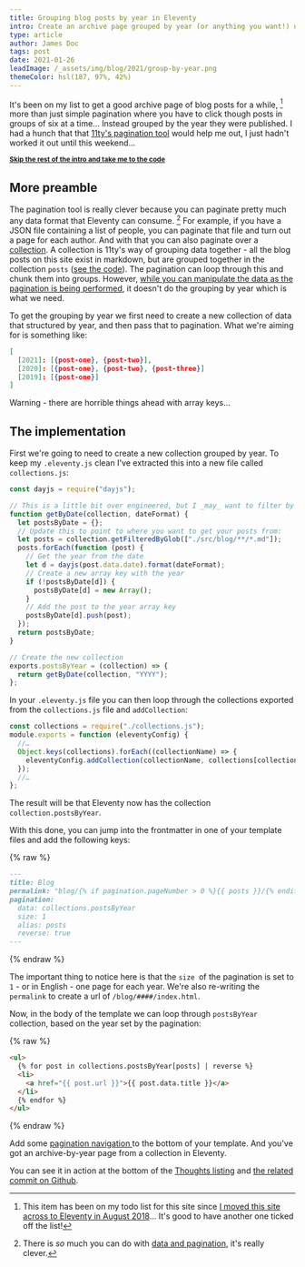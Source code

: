 ```yaml
---
title: Grouping blog posts by year in Eleventy
intro: Create an archive page grouped by year (or anything you want!) using 11ty's built in pagination and a modified collection.
type: article
author: James Doc
tags: post
date: 2021-01-26
leadImage: /_assets/img/blog/2021/group-by-year.png
themeColor: hsl(187, 97%, 42%)
---
```


It's been on my list to get a good archive page of blog posts for a while, [^todo] more than just simple pagination where you have to click though posts in groups of six at a time… Instead grouped by the year they were published. I had a hunch that that [11ty's pagination tool](https://www.11ty.dev/docs/pagination/) would help me out, I just hadn't worked it out until this weekend…

<small>**[Skip the rest of the intro and take me to the code](#the-code)**</small>

## More preamble

The pagination tool is really clever because you can paginate pretty much any data format that Eleventy can consume. [^paginationdata] For example, if you have a JSON file containing a list of people, you can paginate that file and turn out a page for each author. And with that you can also paginate over a [collection](https://www.11ty.dev/docs/collections/). A collection is 11ty's way of grouping data together - all the blog posts on this site exist in markdown, but are grouped together in the collection `posts` ([see the code](https://github.com/jamesdoc/jamesdoc.com/blob/e6b9018a4ef880c0773da6e6ed87d5a1d516ec7b/utils/collections.js#L20-L22)). The pagination can loop through this and chunk them into groups. However, [while you can manipulate the data as the pagination is being performed](https://www.11ty.dev/docs/pagination/#the-before-callback), it doesn't do the grouping by year which is what we need.

To get the grouping by year we first need to create a new collection of data that structured by year, and then pass that to pagination. What we're aiming for is something like:

```json
[
  [2021]: [{post-one}, {post-two}],
  [2020]: [{post-one}, {post-two}, {post-three}]
  [2019]: [{post-one}]
]
```

Warning - there are horrible things ahead with array keys…

<a id="the-code"></a>

## The implementation

First we're going to need to create a new collection grouped by year. To keep my `.eleventy.js` clean I've extracted this into a new file called `collections.js`:

```javascript
const dayjs = require("dayjs");

// This is a little bit over engineered, but I _may_ want to filter by more than just year later down the line…
function getByDate(collection, dateFormat) {
  let postsByDate = {};
  // Update this to point to where you want to get your posts from:
  let posts = collection.getFilteredByGlob(["./src/blog/**/*.md"]);
  posts.forEach(function (post) {
    // Get the year from the date
    let d = dayjs(post.data.date).format(dateFormat);
    // Create a new array key with the year
    if (!postsByDate[d]) {
      postsByDate[d] = new Array();
    }
    // Add the post to the year array key
    postsByDate[d].push(post);
  });
  return postsByDate;
}

// Create the new collection
exports.postsByYear = (collection) => {
  return getByDate(collection, "YYYY");
};
```

In your `.eleventy.js` file you can then loop through the collections exported from the `collections.js` file and `addCollection`:

```javascript
const collections = require("./collections.js");
module.exports = function (eleventyConfig) {
  //…
  Object.keys(collections).forEach((collectionName) => {
    eleventyConfig.addCollection(collectionName, collections[collectionName]);
  });
  //…
};
```

The result will be that Eleventy now has the collection `collection.postsByYear`.

With this done, you can jump into the frontmatter in one of your template files and add the following keys:

{% raw %}

```markdown
---
title: Blog
permalink: "blog/{% if pagination.pageNumber > 0 %}{{ posts }}/{% endif %}index.html"
pagination:
  data: collections.postsByYear
  size: 1
  alias: posts
  reverse: true
---
```

{% endraw %}

The important thing to notice here is that the `size `of the pagination is set to `1` - or in English - one page for each year. We're also re-writing the `permalink` to create a url of `/blog/####/index.html`.

Now, in the body of the template we can loop through `postsByYear` collection, based on the year set by the pagination:

{% raw %}

```html
<ul>
  {% for post in collections.postsByYear[posts] | reverse %}
  <li>
    <a href="{{ post.url }}">{{ post.data.title }}</a>
  </li>
  {% endfor %}
</ul>
```

{% endraw %}

Add some [pagination navigation ](https://www.11ty.dev/docs/pagination/nav/) to the bottom of your template. And you've got an archive-by-year page from a collection in Eleventy.

You can see it in action at the bottom of the [Thoughts listing](/blog) and [the related commit on Github](https://github.com/jamesdoc/jamesdoc.com/commit/e6b9018a4ef880c0773da6e6ed87d5a1d516ec7b).

[^todo]: This item has been on my todo list for this site since [I moved this site across to Eleventy in August 2018](/blog/2018/11ty)… It's good to have another one ticked off the list!
[^paginationdata]: There is _so_ much you can do with [data and pagination](https://www.11ty.dev/docs/pagination/#paginate-a-global-or-local-data-file), it's really clever.
